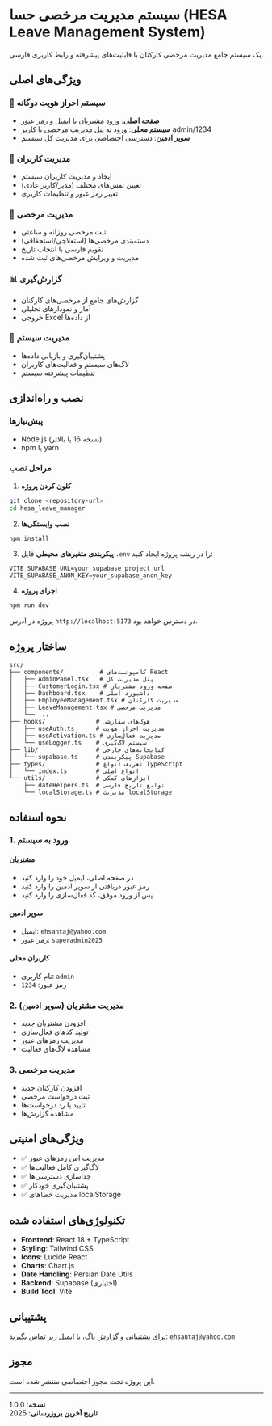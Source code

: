 # سیستم مدیریت مرخصی حسا (HESA Leave Management System)

یک سیستم جامع مدیریت مرخصی کارکنان با قابلیت‌های پیشرفته و رابط کاربری فارسی.

## ویژگی‌های اصلی

### 🔐 سیستم احراز هویت دوگانه
- **صفحه اصلی**: ورود مشتریان با ایمیل و رمز عبور
- **سیستم محلی**: ورود به پنل مدیریت مرخصی با کاربر admin/1234
- **سوپر ادمین**: دسترسی اختصاصی برای مدیریت کل سیستم

### 👥 مدیریت کاربران
- ایجاد و مدیریت کاربران سیستم
- تعیین نقش‌های مختلف (مدیر/کاربر عادی)
- تغییر رمز عبور و تنظیمات کاربری

### 📅 مدیریت مرخصی
- ثبت مرخصی روزانه و ساعتی
- دسته‌بندی مرخصی‌ها (استعلاجی/استحقاقی)
- تقویم فارسی با انتخاب تاریخ
- مدیریت و ویرایش مرخصی‌های ثبت شده

### 📊 گزارش‌گیری
- گزارش‌های جامع از مرخصی‌های کارکنان
- آمار و نمودارهای تحلیلی
- خروجی Excel از داده‌ها

### 🔧 مدیریت سیستم
- پشتیبان‌گیری و بازیابی داده‌ها
- لاگ‌های سیستم و فعالیت‌های کاربران
- تنظیمات پیشرفته سیستم

## نصب و راه‌اندازی

### پیش‌نیازها
- Node.js (نسخه 16 یا بالاتر)
- npm یا yarn

### مراحل نصب

1. **کلون کردن پروژه**
```bash
git clone <repository-url>
cd hesa_leave_manager
```

2. **نصب وابستگی‌ها**
```bash
npm install
```

3. **پیکربندی متغیرهای محیطی**
فایل `.env` را در ریشه پروژه ایجاد کنید:
```env
VITE_SUPABASE_URL=your_supabase_project_url
VITE_SUPABASE_ANON_KEY=your_supabase_anon_key
```

4. **اجرای پروژه**
```bash
npm run dev
```

پروژه در آدرس `http://localhost:5173` در دسترس خواهد بود.

## ساختار پروژه

```
src/
├── components/          # کامپوننت‌های React
│   ├── AdminPanel.tsx   # پنل مدیریت کل
│   ├── CustomerLogin.tsx # صفحه ورود مشتریان
│   ├── Dashboard.tsx    # داشبورد اصلی
│   ├── EmployeeManagement.tsx # مدیریت کارکنان
│   ├── LeaveManagement.tsx # مدیریت مرخصی
│   └── ...
├── hooks/              # هوک‌های سفارشی
│   ├── useAuth.ts      # مدیریت احراز هویت
│   ├── useActivation.ts # مدیریت فعال‌سازی
│   └── useLogger.ts    # سیستم لاگ‌گیری
├── lib/                # کتابخانه‌های خارجی
│   └── supabase.ts     # پیکربندی Supabase
├── types/              # تعریف انواع TypeScript
│   └── index.ts        # انواع اصلی
└── utils/              # ابزارهای کمکی
    ├── dateHelpers.ts  # توابع تاریخ فارسی
    └── localStorage.ts # مدیریت localStorage
```

## نحوه استفاده

### 1. ورود به سیستم

#### مشتریان
- در صفحه اصلی، ایمیل خود را وارد کنید
- رمز عبور دریافتی از سوپر ادمین را وارد کنید
- پس از ورود موفق، کد فعال‌سازی را وارد کنید

#### سوپر ادمین
- ایمیل: `ehsantaj@yahoo.com`
- رمز عبور: `superadmin2025`

#### کاربران محلی
- نام کاربری: `admin`
- رمز عبور: `1234`

### 2. مدیریت مشتریان (سوپر ادمین)
- افزودن مشتریان جدید
- تولید کدهای فعال‌سازی
- مدیریت رمزهای عبور
- مشاهده لاگ‌های فعالیت

### 3. مدیریت مرخصی
- افزودن کارکنان جدید
- ثبت درخواست مرخصی
- تایید یا رد درخواست‌ها
- مشاهده گزارش‌ها

## ویژگی‌های امنیتی

- ✅ مدیریت امن رمزهای عبور
- ✅ لاگ‌گیری کامل فعالیت‌ها
- ✅ جداسازی دسترسی‌ها
- ✅ پشتیبان‌گیری خودکار
- ✅ مدیریت خطاهای localStorage

## تکنولوژی‌های استفاده شده

- **Frontend**: React 18 + TypeScript
- **Styling**: Tailwind CSS
- **Icons**: Lucide React
- **Charts**: Chart.js
- **Date Handling**: Persian Date Utils
- **Backend**: Supabase (اختیاری)
- **Build Tool**: Vite

## پشتیبانی

برای پشتیبانی و گزارش باگ، با ایمیل زیر تماس بگیرید:
`ehsantaj@yahoo.com`

## مجوز

این پروژه تحت مجوز اختصاصی منتشر شده است.

---

**نسخه**: 1.0.0  
**تاریخ آخرین بروزرسانی**: 2025